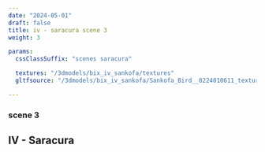 ```yaml
---
date: "2024-05-01"
draft: false
title: iv - saracura scene 3
weight: 3

params:
  cssClassSuffix: "scenes saracura"

  textures: "/3dmodels/bix_iv_sankofa/textures"
  gltfsource: "/3dmodels/bix_iv_sankofa/Sankofa_Bird__0224010611_texture.gltf"

---
```

### scene 3
## IV - Saracura 
<canvas id="c"></canvas>
